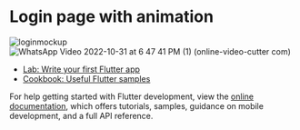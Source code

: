 # Login page with animation

![loginmockup](https://user-images.githubusercontent.com/113785858/200014096-e80a20f8-6320-46a3-a436-2a31d964471d.png)
![WhatsApp Video 2022-10-31 at 6 47 41 PM (1) (online-video-cutter com)](https://user-images.githubusercontent.com/113785858/200014556-8f576833-2aca-4ba4-a5bb-34863fcecb5e.gif)

- [Lab: Write your first Flutter app](https://docs.flutter.dev/get-started/codelab)
- [Cookbook: Useful Flutter samples](https://docs.flutter.dev/cookbook)

For help getting started with Flutter development, view the
[online documentation](https://docs.flutter.dev/), which offers tutorials,
samples, guidance on mobile development, and a full API reference.
